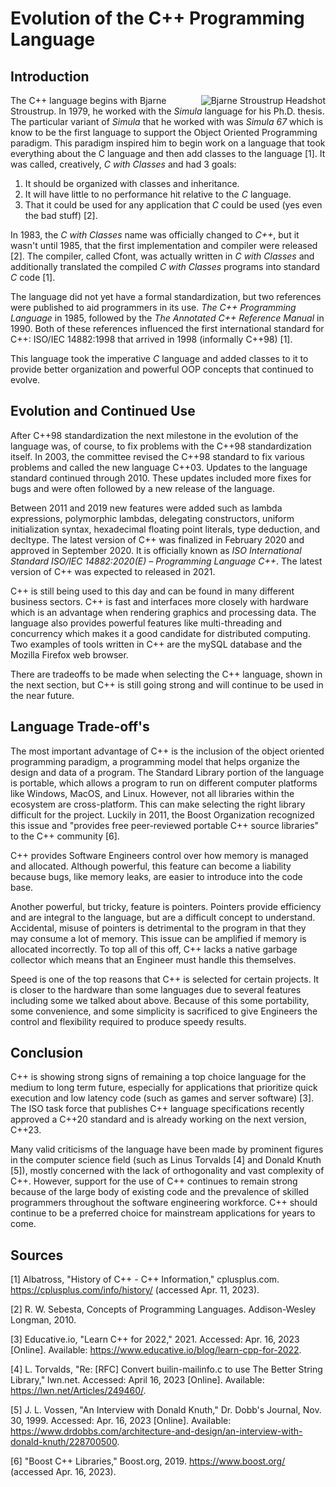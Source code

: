 # Evolution of the C++ Programming Language

## Introduction

<img align="right" src="images/stroustrup.jpg" alt="Bjarne Stroustrup Headshot"/> The C++ language begins with Bjarne Stroustrup. In 1979, he worked with the _Simula_ language for his Ph.D. thesis. The particular variant of _Simula_ that he worked with was _Simula 67_ which is know to be the first language to support the Object Oriented Programming paradigm. This paradigm inspired him to begin work on a language that took everything about the C language and then add classes to the language [1]. It was called, creatively, _C with Classes_ and had 3 goals: 

1. It should be organized with classes and inheritance.
2. It will have little to no performance hit relative to the _C_ language.
3. That it could be used for any application that _C_ could be used (yes even the bad stuff) [2].

In 1983, the _C with Classes_ name was officially changed to _C++_, but it wasn't until 1985, that the first implementation and compiler were released [2]. The compiler, called Cfont, was actually written in _C with Classes_ and additionally translated the compiled _C with Classes_ programs into standard _C_ code [1].

The language did not yet have a formal standardization, but two references were published to aid programmers in its use. _The C++ Programming Language_ in 1985, followed by the _The Annotated C++ Reference Manual_ in 1990. Both of these references influenced the first international standard for C++: ISO/IEC 14882:1998 that arrived in 1998 (informally C++98) [1].

This language took the imperative _C_ language and added classes to it to provide better organization and powerful OOP concepts that continued to evolve.

## Evolution and Continued Use

After C++98 standardization the next milestone in the  evolution of the language was, of course, to fix problems with the C++98 standardization itself. In 2003, the committee revised the C++98 standard to fix various problems and called the new language C++03. Updates to the language standard continued through 2010. These updates included more fixes for bugs and were often followed by a new release of the language. 

Between 2011 and 2019 new features were added such as lambda expressions, polymorphic lambdas, delegating constructors, uniform initialization syntax, hexadecimal floating point literals, type deduction, and decltype. The latest version of C++ was finalized in February 2020 and approved in September 2020. It is officially known as _ISO International Standard ISO/IEC 14882:2020(E) – Programming Language C++_. The latest version of C++ was expected to released in 2021. 

C++ is still being used to this day and can be found in many different business sectors. C++ is fast and interfaces more closely with hardware which is an advantage when rendering graphics and processing data. The language also provides powerful features like multi-threading and concurrency which makes it a good candidate for distributed computing. Two examples of tools written in C++ are the mySQL database and the Mozilla Firefox web browser.

There are tradeoffs to be made when selecting the C++ language, shown in the next section, but C++ is still going strong and will continue to be used in the near future.          

## Language Trade-off's

The most important advantage of C++ is the inclusion of the object oriented programming paradigm, a programming model that helps organize the design and data of a program. The Standard Library portion of the language is portable, which allows a program to run on different computer platforms like Windows, MacOS, and Linux. However, not all libraries within the ecosystem are cross-platform. This can make selecting the right library difficult for the project. Luckily in 2011, the Boost Organization recognized this issue and "provides free peer-reviewed portable C++ source libraries" to the C++ community [6].

C++ provides Software Engineers control over how memory is managed and allocated. Although powerful, this feature can become a liability because bugs, like memory leaks, are easier to introduce into the code base.

Another powerful, but tricky, feature is pointers. Pointers provide efficiency and are integral to the language, but are a difficult concept to understand. Accidental, misuse of pointers is detrimental to the program in that they may consume a lot of memory. This issue can be amplified if memory is allocated incorrectly. To top all of this off, C++ lacks a native garbage collector which means that an Engineer must handle this themselves.

Speed is one of the top reasons that C++ is selected for certain projects. It is closer to the hardware than some languages due to several features including some we talked about above. Because of this some portability, some convenience, and some simplicity is sacrificed to give Engineers the control and flexibility required to produce speedy results.

## Conclusion

C++ is showing strong signs of remaining a top choice language for the medium to long term future, especially for applications that prioritize quick execution and low latency code (such as games and server software) [3]. The ISO task force that publishes C++ language specifications recently approved a C++20 standard and is already working on the next version, C++23.  

Many valid criticisms of the language have been made by prominent figures in the computer science field (such as Linus Torvalds [4] and Donald Knuth [5]), mostly concerned with the lack of orthogonality and vast complexity of C++.  However, support for the use of C++ continues to remain strong because of the large body of existing code and the prevalence of skilled programmers throughout the software engineering workforce. C++ should continue to be a preferred choice for mainstream applications for years to come.  

## Sources

[1] Albatross, "History of C++ - C++ Information," cplusplus.com. https://cplusplus.com/info/history/ (accessed Apr. 11, 2023).

[2] R. W. Sebesta, Concepts of Programming Languages. Addison-Wesley Longman, 2010.

‌[3] Educative.io, "Learn C++ for 2022," 2021. Accessed: Apr. 16, 2023 [Online]. Available: https://www.educative.io/blog/learn-cpp-for-2022.

[4] L. Torvalds, "Re: [RFC] Convert builin-mailinfo.c to use The Better String Library," lwn.net. Accessed: April 16, 2023 [Online]. Available: https://lwn.net/Articles/249460/.
‌

[5] J. L. Vossen, "An Interview with Donald Knuth," Dr. Dobb's Journal, Nov. 30, 1999. Accessed: Apr. 16, 2023 [Online]. Available: https://www.drdobbs.com/architecture-and-design/an-interview-with-donald-knuth/228700500.

[6] "Boost C++ Libraries," Boost.org, 2019. https://www.boost.org/ (accessed Apr. 16, 2023).
